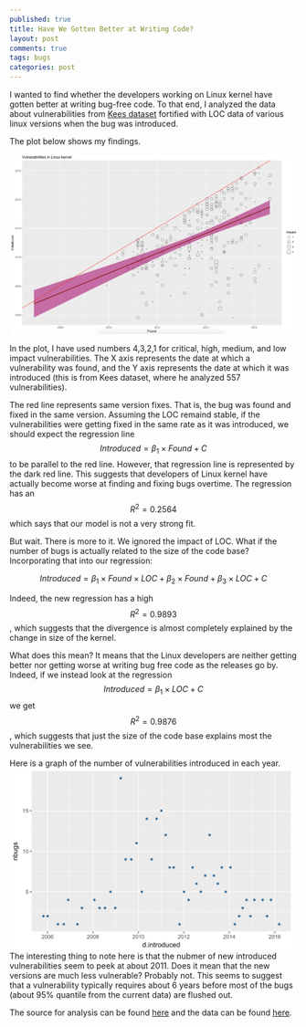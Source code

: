 ```yaml
---
published: true
title: Have We Gotten Better at Writing Code?
layout: post
comments: true
tags: bugs
categories: post
---
```


I wanted to find whether the developers working on Linux kernel have gotten
better at writing bug-free code.  To that end, I analyzed the data about
vulnerabilities from [Kees dataset](https://outflux.net/blog/archives/2016/10/20/cve-2016-5195/)
fortified with LOC data of various linux versions when the bug was introduced.

The plot below shows my findings.


![Linux kernel vulnerabilities over the years](/resources/posts/2017/vulnerabilities-lifetime.png)

In the plot, I have used numbers 4,3,2,1 for critical, high, medium, and low
impact vulnerabilities. The X axis represents the date at which a vulnerability
was found, and the Y axis represents the date at which it was introduced (this
is from Kees dataset, where he analyzed 557 vulnerabilities).

The red line represents same version fixes. That is, the bug was found and
fixed in the same version. Assuming the LOC remaind stable, if the
vulnerabilities were getting fixed in the same rate as it was introduced,
we should expect the regression line $$ Introduced = \beta_1 \times Found + C $$ to
be parallel to the red line. However, that regression line is represented by
the dark red line. This suggests that developers of Linux kernel have actually
become worse at finding and fixing bugs overtime. The regression has an
$$R^2 = 0.2564$$ which says that our model is not a very strong fit.

But wait. There is more to it. We ignored the impact of LOC. What if the number
of bugs is actually related to the size of the code base? Incorporating that
into our regression:

$$ Introduced = \beta_1 \times Found \times LOC + \beta_2 \times Found + \beta_3  \times LOC + C $$

Indeed, the new regression has a high $$R^2 = 0.9893$$, which suggests that the
divergence is almost completely explained by the change in size of the kernel.

What does this mean? It means that the Linux developers are neither getting
better nor getting worse at writing bug free code as the releases go by.
Indeed, if we instead look at the regression
$$ Introduced = \beta_1 \times LOC + C $$ we get $$R^2 = 0.9876$$, which
suggests that just the size of the code base explains most the vulnerabilities we see.

Here is a graph of the number of vulnerabilities introduced in each year.
![Linux kernel vulnerabilities per introduced year](/resources/posts/2017/vulnerabilities-increase.png)
The interesting thing to note here is that the nubmer of new introduced
vulnerabilities seem to peek at about 2011. Does it mean that the new versions
are much less vulnerable? Probably not. This seems to suggest that a
vulnerability typically requires about 6 years before most of the bugs
(about 95% quantile from the current data) are flushed out.

The source for analysis can be found [here](/resources/posts/2017/vulnerabilities-lifetime.R) and the data can be found [here](/resources/posts/2017/linux-cve-lifetime.csv).
